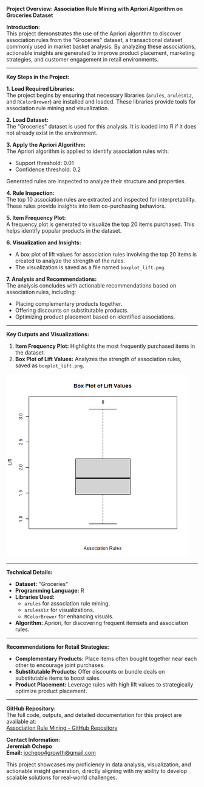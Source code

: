 **Project Overview: Association Rule Mining with Apriori Algorithm on Groceries Dataset**

**Introduction:**  
This project demonstrates the use of the Apriori algorithm to discover association rules from the "Groceries" dataset, a transactional dataset commonly used in market basket analysis. By analyzing these associations, actionable insights are generated to improve product placement, marketing strategies, and customer engagement in retail environments.

---

**Key Steps in the Project:**  

**1. Load Required Libraries:**  
The project begins by ensuring that necessary libraries (`arules`, `arulesViz`, and `RColorBrewer`) are installed and loaded. These libraries provide tools for association rule mining and visualization.

**2. Load Dataset:**  
The "Groceries" dataset is used for this analysis. It is loaded into R if it does not already exist in the environment.

**3. Apply the Apriori Algorithm:**  
The Apriori algorithm is applied to identify association rules with:  
- Support threshold: 0.01  
- Confidence threshold: 0.2  

Generated rules are inspected to analyze their structure and properties.

**4. Rule Inspection:**  
The top 10 association rules are extracted and inspected for interpretability. These rules provide insights into item co-purchasing behaviors.

**5. Item Frequency Plot:**  
A frequency plot is generated to visualize the top 20 items purchased. This helps identify popular products in the dataset.

**6. Visualization and Insights:**  
- A box plot of lift values for association rules involving the top 20 items is created to analyze the strength of the rules.
- The visualization is saved as a file named `boxplot_lift.png`.

**7. Analysis and Recommendations:**  
The analysis concludes with actionable recommendations based on association rules, including:  
- Placing complementary products together.  
- Offering discounts on substitutable products.  
- Optimizing product placement based on identified associations.

---

**Key Outputs and Visualizations:**  
1. **Item Frequency Plot:** Highlights the most frequently purchased items in the dataset.  
2. **Box Plot of Lift Values:** Analyzes the strength of association rules, saved as `boxplot_lift.png`.  

![Box Plot of Lift Values](screenshots/boxplot_lift.png)

---

**Technical Details:**  

- **Dataset:** "Groceries"  
- **Programming Language:** R  
- **Libraries Used:**  
  - `arules` for association rule mining.  
  - `arulesViz` for visualizations.  
  - `RColorBrewer` for enhancing visuals.  
- **Algorithm:** Apriori, for discovering frequent itemsets and association rules.  

---

**Recommendations for Retail Strategies:**  

- **Complementary Products:** Place items often bought together near each other to encourage joint purchases.  
- **Substitutable Products:** Offer discounts or bundle deals on substitutable items to boost sales.  
- **Product Placement:** Leverage rules with high lift values to strategically optimize product placement.  

---

**GitHub Repository:**  
The full code, outputs, and detailed documentation for this project are available at:  
[Association Rule Mining - GitHub Repository](https://github.com/ewache04/Insurance-Prediction-Models)  

**Contact Information:**  
**Jeremiah Ochepo**  
**Email:** [jochepo4growth@gmail.com](mailto:jochepo4growth@gmail.com)  

This project showcases my proficiency in data analysis, visualization, and actionable insight generation, directly aligning with my ability to develop scalable solutions for real-world challenges.